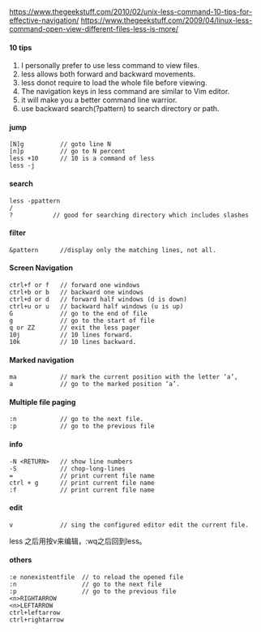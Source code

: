 https://www.thegeekstuff.com/2010/02/unix-less-command-10-tips-for-effective-navigation/
https://www.thegeekstuff.com/2009/04/linux-less-command-open-view-different-files-less-is-more/

#### 10 tips
1. I personally prefer to use less command to view files.
1. less allows both forward and backward movements.
1. less donot require to load the whole file before viewing. 
1. The navigation keys in less command are similar to Vim editor.
1. it will make you a better command line warrior.
1.  use backward search(?pattern) to search directory or path.

#### jump
```
[N]g          // goto line N
[n]p          // go to N percent
less +10      // 10 is a command of less
less -j 
```
#### search
```
less -ppattern
/
?           // good for searching directory which includes slashes
```

#### filter
```
&pattern      //display only the matching lines, not all.
```

#### Screen Navigation
```
ctrl+f or f   // forward one windows
ctrl+b or b   // backward one windows
ctrl+d or d   // forward half windows (d is down)
ctrl+u or u   // backward half windows (u is up)
G             // go to the end of file
g             // go to the start of file
q or ZZ       // exit the less pager
10j           // 10 lines forward.
10k           // 10 lines backward.
```

#### Marked navigation
```
ma            // mark the current position with the letter ‘a’,
a             // go to the marked position ‘a’.
```
#### Multiple file paging
```
:n            // go to the next file.
:p            // go to the previous file
```

#### info
```
-N <RETURN>   // show line numbers
-S            // chop-long-lines
=             // print current file name
ctrl + g      // print current file name
:f            // print current file name
```

#### edit
```
v             // sing the configured editor edit the current file.
```
less 之后用按v来编辑，:wq之后回到less。

#### others
  
```
:e nonexistentfile  // to reload the opened file
:n                  // go to the next file
:p                  // go to the previous file
<n>RIGHTARROW
<n>LEFTARROW
ctrl+leftarrow
ctrl+rightarrow
```
